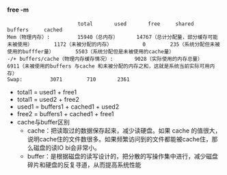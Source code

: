 #### free -m
```
                       total       used       free     shared    buffers     cached
Mem（物理内存）:         15940（总内存）      14767（总计分配量，部分缓存可能未被使用）       1172（未被分配的内存）          0        235（系统分配但未被使用的bufffer量）       5503（系统分配但是未被使用的cache量）
-/+ buffers/cache（物理内存缓存情况）:       9028（实际使用的内存总量）       6911（未被使用的buffers 与cache 和未被分配的内存之和，这就是系统当前实际可用内存）
Swap:         3071        710       2361
```
- total1 = used1 + free1
- total1 = used2 + free2
- used1   = buffers1 + cached1 + used2
- free2   = buffers1 + cached1 + free1
- cache与buffer区别
   - cache：把读取过的数据保存起来，减少读硬盘。如果 cache 的值很大，说明cache住的文件数很多。如果频繁访问到的文件都能被cache住，那么磁盘的读IO bi会非常小。
   - buffer：是根据磁盘的读写设计的，把分散的写操作集中进行，减少磁盘碎片和硬盘的反复寻道，从而提高系统性能
